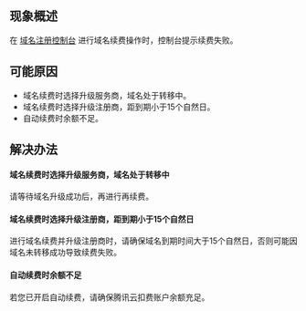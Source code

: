 ## 现象概述
在 [域名注册控制台](https://console.cloud.tencent.com/domain/mydomain) 进行域名续费操作时，控制台提示续费失败。

## 可能原因
- 域名续费时选择升级服务商，域名处于转移中。
- 域名续费时选择升级注册商，距到期小于15个自然日。
- 自动续费时余额不足。

## 解决办法
#### 域名续费时选择升级服务商，域名处于转移中
请等待域名升级成功后，再进行再续费。

#### 域名续费时选择升级注册商，距到期小于15个自然日
进行域名续费并升级注册商时，请确保域名到期时间大于15个自然日，否则可能因域名未转移成功导致续费失败。

#### 自动续费时余额不足
若您已开启自动续费，请确保腾讯云扣费账户余额充足。




